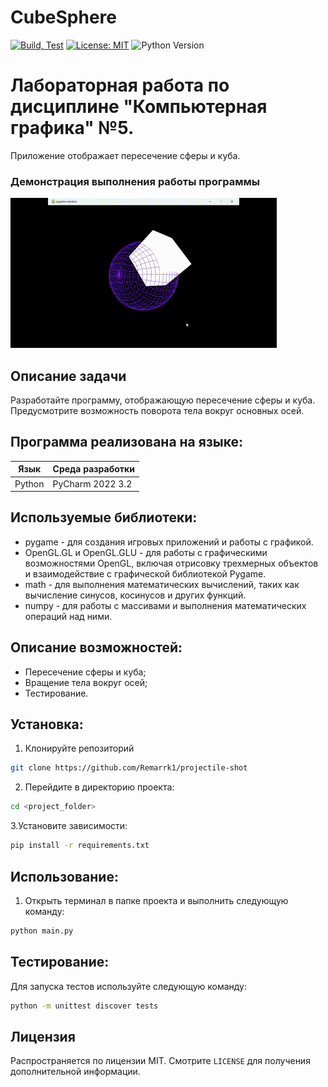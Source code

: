 # CubeSphere
[![Build, Test](https://github.com/Remarrk1/DrawingCircle/actions/workflows/app.yml/badge.svg)](https://github.com/Remarrk1/CubeSphere/actions/workflows/app.yml)
[![License: MIT ](https://img.shields.io/badge/License-MIT-violet.svg)](https://opensource.org/licenses/MIT)
![Python Version](https://img.shields.io/badge/python-3.9-blue)
# Лабораторная работа по дисциплине "Компьютерная графика" №5. 

Приложение отображает пересечение сферы и куба.

### Демонстрация выполнения работы программы 
![Анимация](https://github.com/Remarrk1/CubeSphere/blob/main/img/gif.gif)
## Описание задачи
Разработайте программу, отображающую пересечение сферы и куба. Предусмотрите возможность поворота тела вокруг основных осей.
## Программа реализована на языке:

| Язык | Среда разработки | 
| ------ | ------ |
| Python | PyCharm 2022 3.2 |

## Используемые библиотеки:
* pygame - для создания игровых приложений и работы с графикой.
* OpenGL.GL и OpenGL.GLU - для работы с графическими возможностями OpenGL, включая отрисовку трехмерных объектов и взаимодействие с графической библиотекой Pygame.
* math - для выполнения математических вычислений, таких как вычисление синусов, косинусов и других функций.
* numpy - для работы с массивами и выполнения математических операций над ними.

## Описание возможностей:
- Пересечение сферы и куба;
- Вращение тела вокруг осей;
- Тестирование.

## Установка:
1. Клонируйте репозиторий
```sh
git clone https://github.com/Remarrk1/projectile-shot
```
2. Перейдите в директорию проекта:
```sh
cd <project_folder>
```
3.Установите зависимости:
```sh
pip install -r requirements.txt
```

## Использование: 
1. Открыть терминал в папке проекта и выполнить следующую команду:
```sh
python main.py
```
## Тестирование:
Для запуска тестов используйте следующую команду:
```sh
python -m unittest discover tests
```

## Лицензия
Распространяется по лицензии MIT. Смотрите `LICENSE` для получения дополнительной информации.











